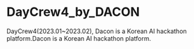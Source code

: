 # DayCrew4_by_DACON
DayCrew4(2023.01~2023.02), Dacon is a Korean AI hackathon platform.Dacon is a Korean AI hackathon platform.
